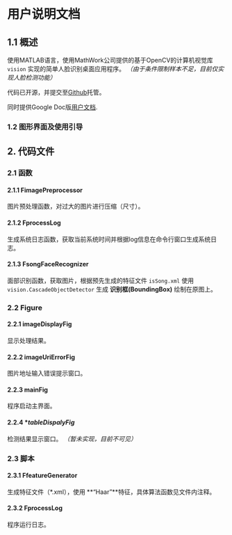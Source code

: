 # 用户说明文档


## 1.1 概述

使用MATLAB语言，使用MathWork公司提供的基于OpenCV的计算机视觉库 `vision` 实现的简单人脸识别桌面应用程序。 *（由于条件限制样本不足，目前仅实现人脸检测功能）*

代码已开源，并提交至[Github](https://github.com/pxohlqo/FaceRec)托管。

同时提供Google Doc版[用户文档](https://docs.google.com/document/d/14R_Mhr6JwMfXROG_j7rWRYRpGmVh1xdM7fmrD6fRtqE/edit?usp=sharing).

### 1.2 图形界面及使用引导

## 2. 代码文件

### 2.1 函数

#### 2.1.1 FimagePreprocessor
图片预处理函数，对过大的图片进行压缩（尺寸）。

#### 2.1.2 FprocessLog
生成系统日志函数，获取当前系统时间并根据log信息在命令行窗口生成系统日志。

#### 2.1.3 FsongFaceRecognizer
面部识别函数，获取图片，根据预先生成的特征文件 `isSong.xml` 使用 `vision.CascadeObjectDetector` 生成 **识别框(BoundingBox)** 绘制在原图上。

### 2.2 Figure

#### 2.2.1 imageDisplayFig
显示处理结果。

#### 2.2.2 imageUriErrorFig
图片地址输入错误提示窗口。

#### 2.2.3 mainFig
程序启动主界面。

#### 2.2.4 **tableDispalyFig*
检测结果显示窗口。 *（暂未实现，目前不可见）*

### 2.3 脚本
#### 2.3.1 FfeatureGenerator
生成特征文件（*.xml），使用 **“Haar”**特征，具体算法函数见文件内注释。

#### 2.3.2 FprocessLog
程序运行日志。